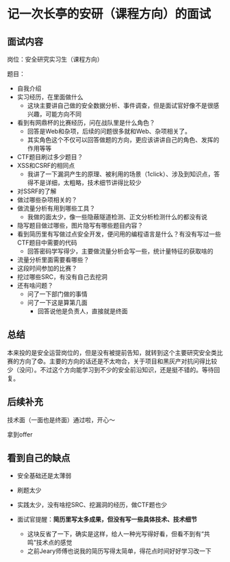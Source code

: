 # 记一次长亭的安研（课程方向）的面试



## 面试内容

岗位：安全研究实习生（课程方向）

题目：

-   自我介绍
-   实习经历，在里面做什么
    -   这块主要讲自己做的安全数据分析、事件调查，但是面试官好像不是很感兴趣，可能方向不同
-   看到有网鼎杯的比赛经历，问在战队里是什么角色？
    -   回答是Web和杂项，后续的问题很多就和Web、杂项相关了。
    -   其实角色这个不仅可以回答做题的方向，更应该讲讲自己的角色、发挥的作用等等
-   CTF题目刷过多少题目？
-   XSS和CSRF的相同点
    -   我讲了一下漏洞产生的原理、被利用的场景（1click）、涉及到知识点，答得不是详细，太粗略，技术细节讲得比较少
-   对SSRF的了解
-   做过哪些杂项相关的？
-   做流量分析有用到哪些工具？
    -   我做的面太少，像一些隐蔽隧道检测、正文分析检测什么的都没有说
-   隐写题目做过哪些，图片隐写有哪些题目内容？
-   看到简历里有写做过点安全开发，便问用的编程语言是什么？有没有写过一些CTF题目中需要的代码
    -   回答密码学写得少，主要做流量分析会写一些，统计量特征的获取啥的
-   流量分析里面需要看哪些？
-   这段时间参加的比赛？
-   挖过哪些SRC，有没有自己去挖洞
-   还有啥问题？
    -   问了一下部门做的事情
    -   问了一下这是算第几面
        -   回答说他是负责人，直接就是终面



## 总结

本来投的是安全运营岗位的，但是没有被提前告知，就转到这个主要研究安全类比赛的方向了😨。主要的方向的话还是不太吻合，关于项目和黑灰产对抗问得比较少（没问）。不过这个方向能学习到不少的安全前沿知识，还是挺不错的。等待回复。



## 后续补充

技术面（一面也是终面）通过啦，开心～

拿到offer



## 看到自己的缺点

-   安全基础还是太薄弱
-   刷题太少
-   实践太少，没有啥挖SRC、挖漏洞的经历，做CTF题也少

-   面试官提醒：**简历里写太多成果，但没有写一些具体技术、技术细节**
    -   这块反省了一下，确实是这样，给人一种光写得好看，但看不到有“共鸣”技术点的感觉
    -   之前Jeary师傅也说我的简历写得太简单，得花点时间好好学习改一下

